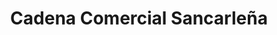 ---
title: "Cadena Comercial Sancarleña"
url: /florencia/cadena-comercial-sancarlena/
shop: supermercado
---
